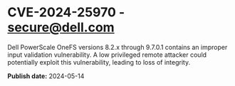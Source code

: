 # CVE-2024-25970 - secure@dell.com

Dell PowerScale OneFS versions 8.2.x through 9.7.0.1 contains an improper input validation vulnerability. A low privileged remote attacker could potentially exploit this vulnerability, leading to loss of integrity.

**Publish date:** 2024-05-14
